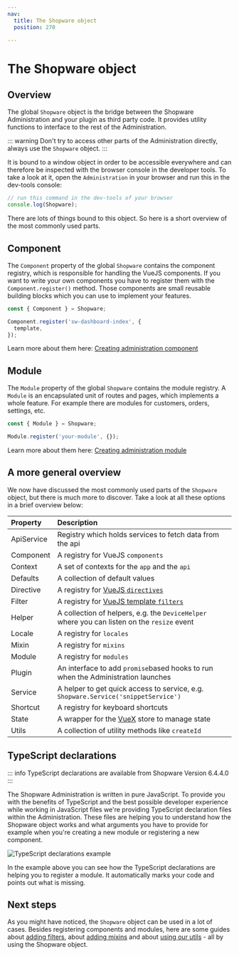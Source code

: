 ```yaml
---
nav:
  title: The Shopware object
  position: 270

---
```


# The Shopware object

## Overview

The global `Shopware` object is the bridge between the Shopware Administration and your plugin as third party code. It provides utility functions to interface to the rest of the Administration.

::: warning
Don't try to access other parts of the Administration directly, always use the `Shopware` object.
:::

It is bound to a window object in order to be accessible everywhere and can therefore be inspected with the browser console in the developer tools. To take a look at it, open the `Administration` in your browser and run this in the dev-tools console:

```javascript
// run this command in the dev-tools of your browser
console.log(Shopware);
```

There are lots of things bound to this object. So here is a short overview of the most commonly used parts.

## Component

The `Component` property of the global `Shopware` contains the component registry, which is responsible for handling the VueJS components. If you want to write your own components you have to register them with the `Component.register()` method. Those components are small reusable building blocks which you can use to implement your features.

```javascript
const { Component } = Shopware;

Component.register('sw-dashboard-index', {
  template,
});
```

Learn more about them here: [Creating administration component](add-custom-component)

## Module

The `Module` property of the global `Shopware` contains the module registry. A `Module` is an encapsulated unit of routes and pages, which implements a whole feature. For example there are modules for customers, orders, settings, etc.

```javascript
const { Module } = Shopware;

Module.register('your-module', {});
```

Learn more about them here: [Creating administration module](add-custom-module)

## A more general overview

We now have discussed the most commonly used parts of the `Shopware` object, but there is much more to discover. Take a look at all these options in a brief overview below:

| Property   | Description                                                                                 |
| :--------- | :------------------------------------------------------------------------------------------ |
| ApiService | Registry which holds services to fetch data from the api                                    |
| Component  | A registry for VueJS `components`                                                           |
| Context    | A set of contexts for the `app` and the `api`                                               |
| Defaults   | A collection of default values                                                              |
| Directive  | A registry for [VueJS `directives`](https://vuejs.org/v2/guide/custom-directive.html)       |
| Filter     | A registry for [VueJS template `filters`](https://vuejs.org/v2/guide/filters.html)          |
| Helper     | A collection of helpers, e.g. the `DeviceHelper` where you can listen on the `resize` event |
| Locale     | A registry for `locales`                                                                    |
| Mixin      | A registry for `mixins`                                                                     |
| Module     | A registry for `modules`                                                                    |
| Plugin     | An interface to add `promise`based hooks to run when the Administration launches            |
| Service    | A helper to get quick access to service, e.g. `Shopware.Service('snippetService')`          |
| Shortcut   | A registry for keyboard shortcuts                                                           |
| State      | A wrapper for the [VueX](https://vuex.vuejs.org/) store to manage state                     |
| Utils      | A collection of utility methods like `createId`                                             |

## TypeScript declarations

::: info
TypeScript declarations are available from Shopware Version 6.4.4.0
:::

The Shopware Administration is written in pure JavaScript. To provide you with the benefits of TypeScript and the best possible developer experience while working in JavaScript files we're providing TypeScript declaration files within the Administration. These files are helping you to understand how the Shopware object works and what arguments you have to provide for example when you're creating a new module or registering a new component.

![TypeScript declarations example](../../../../assets/typescript-declaration-shopware-module.gif)

In the example above you can see how the TypeScript declarations are helping you to register a module. It automatically marks your code and points out what is missing.

## Next steps

As you might have noticed, the `Shopware` object can be used in a lot of cases. Besides registering components and modules, here are some guides about [adding filters](add-filter), about [adding mixins](add-mixins) and about [using our utils](using-utils) - all by using the Shopware object.
